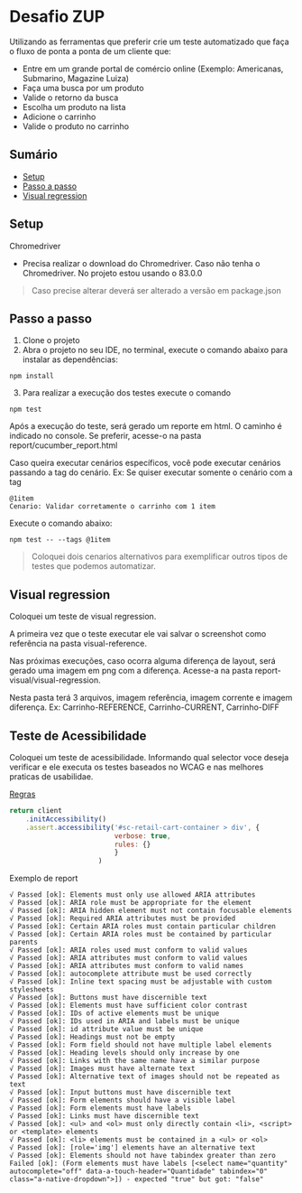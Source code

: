 # Desafio ZUP
Utilizando as ferramentas que preferir crie um teste automatizado que faça o fluxo de ponta
a ponta de um cliente que:
- Entre em um grande portal de comércio online
(Exemplo: Americanas, Submarino, Magazine Luiza)
- Faça uma busca por um produto
- Valide o retorno da busca
- Escolha um produto na lista
- Adicione o carrinho
- Valide o produto no carrinho

## Sumário

* [Setup](#setup)
* [Passo a passo](#passo-a-passo)
* [Visual regression](#visual-regression)

## Setup

Chromedriver

- Precisa realizar o download do Chromedriver. Caso não tenha o Chromedriver. No projeto estou usando o 83.0.0
> Caso precise alterar deverá ser alterado a versão em package.json 
 
## Passo a passo

1. Clone o projeto
2. Abra o projeto no seu IDE, no terminal, execute o comando abaixo para instalar as dependências:
```shell script
npm install
```
3. Para realizar a execução dos testes execute o comando
```shell script
npm test
```
Após a execução do teste, será gerado um reporte em html. O caminho é indicado no console. Se preferir, acesse-o na pasta report/cucumber_report.html

Caso queira executar cenários específicos, você pode executar cenários passando a tag do cenário.
Ex: Se quiser executar somente o cenário com a tag

```gherkin
@1item
Cenario: Validar corretamente o carrinho com 1 item
```
Execute o comando abaixo:
```shell script
npm test -- --tags @1item
``` 
> Coloquei dois cenarios alternativos para exemplificar outros tipos de testes que podemos automatizar.

## Visual regression

Coloquei um teste de visual regression.

A primeira vez que o teste executar ele vai salvar o screenshot como referência na pasta visual-reference.

Nas próximas execuções, caso ocorra alguma diferença de layout, será gerado uma imagem em png com a diferença. Acesse-a na pasta report-visual/visual-regression.

Nesta pasta terá 3 arquivos, imagem referência, imagem corrente e imagem diferença. Ex: Carrinho-REFERENCE, Carrinho-CURRENT, Carrinho-DIFF

## Teste de Acessibilidade

Coloquei um teste de acessibilidade. Informando qual selector voce deseja verificar e ele executa os testes baseados no WCAG e nas melhores praticas de usabilidae.

[Regras ](https://github.com/dequelabs/axe-core/blob/develop/doc/rule-descriptions.md)


```Javascript
return client
    .initAccessibility()
    .assert.accessibility('#sc-retail-cart-container > div', {
                          verbose: true,
                          rules: {}
                          }
                      )
```

Exemplo de report

```shell script
√ Passed [ok]: Elements must only use allowed ARIA attributes
√ Passed [ok]: ARIA role must be appropriate for the element
√ Passed [ok]: ARIA hidden element must not contain focusable elements
√ Passed [ok]: Required ARIA attributes must be provided
√ Passed [ok]: Certain ARIA roles must contain particular children
√ Passed [ok]: Certain ARIA roles must be contained by particular parents
√ Passed [ok]: ARIA roles used must conform to valid values
√ Passed [ok]: ARIA attributes must conform to valid values
√ Passed [ok]: ARIA attributes must conform to valid names
√ Passed [ok]: autocomplete attribute must be used correctly
√ Passed [ok]: Inline text spacing must be adjustable with custom stylesheets
√ Passed [ok]: Buttons must have discernible text
√ Passed [ok]: Elements must have sufficient color contrast
√ Passed [ok]: IDs of active elements must be unique
√ Passed [ok]: IDs used in ARIA and labels must be unique
√ Passed [ok]: id attribute value must be unique
√ Passed [ok]: Headings must not be empty
√ Passed [ok]: Form field should not have multiple label elements
√ Passed [ok]: Heading levels should only increase by one
√ Passed [ok]: Links with the same name have a similar purpose
√ Passed [ok]: Images must have alternate text
√ Passed [ok]: Alternative text of images should not be repeated as text
√ Passed [ok]: Input buttons must have discernible text
√ Passed [ok]: Form elements should have a visible label
√ Passed [ok]: Form elements must have labels
√ Passed [ok]: Links must have discernible text
√ Passed [ok]: <ul> and <ol> must only directly contain <li>, <script> or <template> elements
√ Passed [ok]: <li> elements must be contained in a <ul> or <ol>
√ Passed [ok]: [role='img'] elements have an alternative text
√ Passed [ok]: Elements should not have tabindex greater than zero
Failed [ok]: (Form elements must have labels [<select name="quantity" autocomplete="off" data-a-touch-header="Quantidade" tabindex="0" class="a-native-dropdown">]) - expected "true" but got: "false"
```